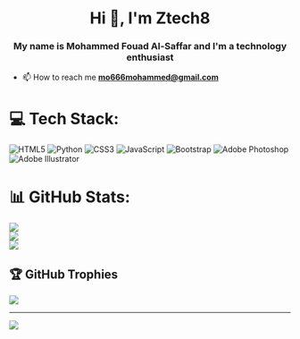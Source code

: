 
<h1 align="center">Hi 👋, I'm Ztech8</h1>
<h3 align="center">My name is Mohammed Fouad Al-Saffar and I'm a technology enthusiast</h3>

- 📫 How to reach me **mo666mohammed@gmail.com**


# 💻 Tech Stack:
![HTML5](https://img.shields.io/badge/html5-%23E34F26.svg?style=for-the-badge&logo=html5&logoColor=white) ![Python](https://img.shields.io/badge/python-3670A0?style=for-the-badge&logo=python&logoColor=ffdd54) ![CSS3](https://img.shields.io/badge/css3-%231572B6.svg?style=for-the-badge&logo=css3&logoColor=white) ![JavaScript](https://img.shields.io/badge/javascript-%23323330.svg?style=for-the-badge&logo=javascript&logoColor=%23F7DF1E) ![Bootstrap](https://img.shields.io/badge/bootstrap-%238511FA.svg?style=for-the-badge&logo=bootstrap&logoColor=white) ![Adobe Photoshop](https://img.shields.io/badge/adobe%20photoshop-%2331A8FF.svg?style=for-the-badge&logo=adobe%20photoshop&logoColor=white) ![Adobe Illustrator](https://img.shields.io/badge/adobe%20illustrator-%23FF9A00.svg?style=for-the-badge&logo=adobe%20illustrator&logoColor=white)
# 📊 GitHub Stats:
![](https://github-readme-stats.vercel.app/api?username=Ztech8&theme=default&hide_border=false&include_all_commits=false&count_private=false)<br/>
![](https://github-readme-streak-stats.herokuapp.com/?user=Ztech8&theme=default&hide_border=false)<br/>
![](https://github-readme-stats.vercel.app/api/top-langs/?username=Ztech8&theme=default&hide_border=false&include_all_commits=false&count_private=false&layout=compact)

## 🏆 GitHub Trophies
![](https://github-profile-trophy.vercel.app/?username=Ztech8&theme=radical&no-frame=false&no-bg=false&margin-w=4)

---
[![](https://visitcount.itsvg.in/api?id=Ztech8&icon=0&color=3)](https://visitcount.itsvg.in)

<!-- Proudly created with GPRM ( https://gprm.itsvg.in ) -->
